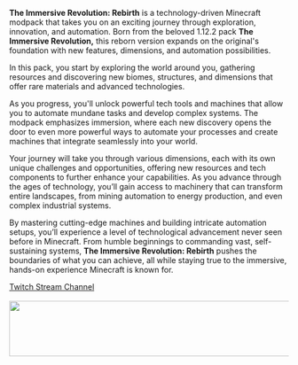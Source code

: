 <p><strong>The Immersive Revolution: Rebirth</strong> is a technology-driven Minecraft modpack that takes you on an exciting journey through exploration, innovation, and automation. Born from the beloved 1.12.2 pack&nbsp;<strong>The Immersive Revolution,</strong>&nbsp;this reborn version expands on the original's foundation with new features, dimensions, and automation possibilities.</p>
<p>In this pack, you start by exploring the world around you, gathering resources and discovering new biomes, structures, and dimensions that offer rare materials and advanced technologies.</p>
<p>As you progress, you'll unlock powerful tech tools and machines that allow you to automate mundane tasks and develop complex systems. The modpack emphasizes immersion, where each new discovery opens the door to even more powerful ways to automate your processes and create machines that integrate seamlessly into your world.</p>
<p>Your journey will take you through various dimensions, each with its own unique challenges and opportunities, offering new resources and tech components to further enhance your capabilities. As you advance through the ages of technology, you&rsquo;ll gain access to machinery that can transform entire landscapes, from mining automation to energy production, and even complex industrial systems.</p>
<p>By mastering cutting-edge machines and building intricate automation setups, you&rsquo;ll experience a level of technological advancement never seen before in Minecraft. From humble beginnings to commanding vast, self-sustaining systems, <strong>The Immersive Revolution: Rebirth</strong> pushes the boundaries of what you can achieve, all while staying true to the immersive, hands-on experience Minecraft is known for.</p>
<p><a href="http://www.twitch.tv/twilightrealmtv">Twitch Stream Channel</a><br /><br /><a href="https://billing.apexminecrafthosting.com/aff.php?aff=2171"><img src="https://cdn.apexminecrafthosting.com/img/theme/apex-hosting-mobile.png" width="594" height="100" border="0" /></a></p>
